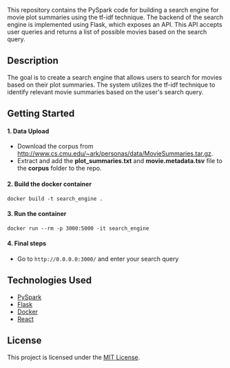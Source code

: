 This repository contains the PySpark code for building a search engine for movie plot summaries using the tf-idf technique. The backend of the search engine is implemented using Flask, which exposes an API. This API accepts user queries and returns a list of possible movies based on the search query.

## Description
The goal is to create a search engine that allows users to search for movies based on their plot summaries. The system utilizes the tf-idf technique to identify relevant movie summaries based on the user's search query.

## Getting Started

#### 1. Data Upload
- Download the corpus from http://www.cs.cmu.edu/~ark/personas/data/MovieSummaries.tar.gz.
- Extract and add the **plot_summaries.txt** and **movie.metadata.tsv** file to the **corpus** folder to the repo.
#### 2. Build the docker container
```docker
docker build -t search_engine .
```
#### 3. Run the container
```docker
docker run --rm -p 3000:5000 -it search_engine
```
#### 4. Final steps
- Go to `http://0.0.0.0:3000/` and enter your search query
## Technologies Used
- [PySpark](https://pypi.org/project/pyspark/) 
- [Flask](https://flask.palletsprojects.com/en/3.0.x/)
- [Docker](https://www.docker.com)
- [React](https://react.dev)

## License
This project is licensed under the [MIT License](LICENSE).